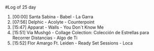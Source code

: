 #Log of 25 day

1. [00:00] Santa Sabina - Babel - La Garra
1. [07:56] Delphic - Acolyte - Counterpoint
1. [15:47] Apparat - Walls - You Don´t Know Me
1. [15:51] Vía Mushgó - Collage Colection: Colección de Estrellas para Recorrer Distancias - Algo de Ti
1. [15:52] Flor Amargo Ft. Leiden - Ready Set Sessions - Loca
